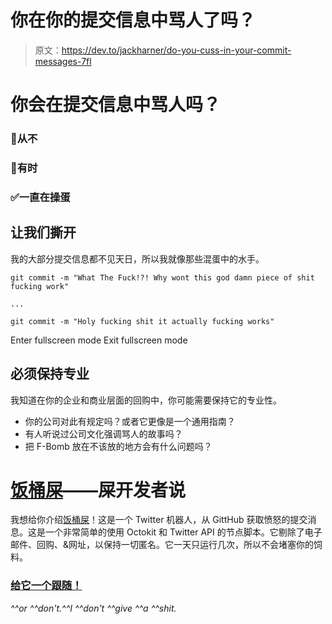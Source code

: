 # 你在你的提交信息中骂人了吗？

> 原文：<https://dev.to/jackharner/do-you-cuss-in-your-commit-messages-7fl>

# 你会在提交信息中骂人吗？

### 🔲从不

### 🔲有时

### ✅一直在操蛋

## 让我们撕开

我的大部分提交信息都不见天日，所以我就像那些混蛋中的水手。

```
git commit -m "What The Fuck!?! Why wont this god damn piece of shit fucking work"

...

git commit -m "Holy fucking shit it actually fucking works" 
```

Enter fullscreen mode Exit fullscreen mode

## 必须保持专业

我知道在你的企业和商业层面的回购中，你可能需要保持它的专业性。

*   你的公司对此有规定吗？或者它更像是一个通用指南？
*   有人听说过公司文化强调骂人的故事吗？
*   把 F-Bomb 放在不该放的地方会有什么问题吗？

# [饭桶屎](https://twitter.com/git_shit)——屎开发者说

我想给你介绍[饭桶屎](https://twitter.com/git_shit)！这是一个 Twitter 机器人，从 GittHub 获取愤怒的提交消息。这是一个非常简单的使用 Octokit 和 Twitter API 的节点脚本。它剔除了电子邮件、回购、&网址，以保持一切匿名。它一天只运行几次，所以不会堵塞你的饲料。

### [给它一个跟随！](https://twitter.com/git_shit)

*^^or ^^don't.^^I ^^don't ^^give ^^a ^^shit.*